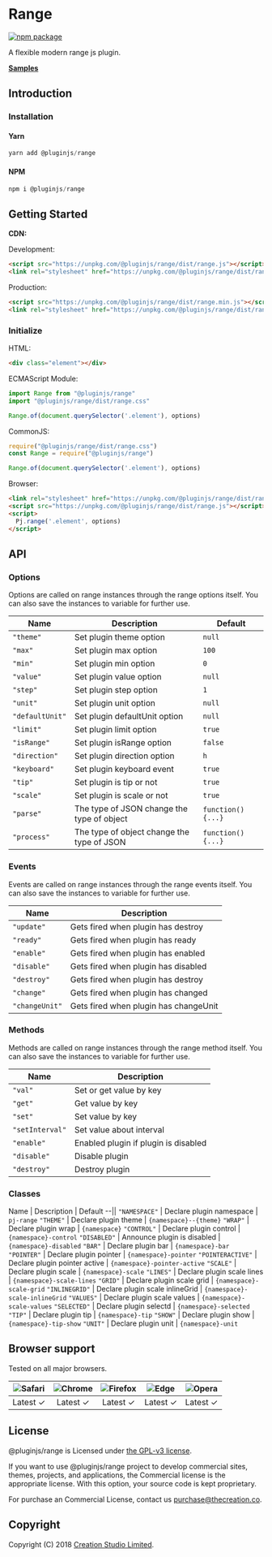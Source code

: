 # Range

[![npm package](https://img.shields.io/npm/v/@pluginjs/range.svg)](https://www.npmjs.com/package/@pluginjs/range)

A flexible modern range js plugin.

**[Samples](https://codesandbox.io/s/github/pluginjs/plugin.js/tree/master/modules/range/samples)**

## Introduction

### Installation

#### Yarn

```javascript
yarn add @pluginjs/range
```

#### NPM

```javascript
npm i @pluginjs/range
```

## Getting Started

**CDN:**

Development:

```html
<script src="https://unpkg.com/@pluginjs/range/dist/range.js"></script>
<link rel="stylesheet" href="https://unpkg.com/@pluginjs/range/dist/range.css">
```

Production:

```html
<script src="https://unpkg.com/@pluginjs/range/dist/range.min.js"></script>
<link rel="stylesheet" href="https://unpkg.com/@pluginjs/range/dist/range.min.css">
```

### Initialize

HTML:

```html
<div class="element"></div>
```

ECMAScript Module:

```javascript
import Range from "@pluginjs/range"
import "@pluginjs/range/dist/range.css"

Range.of(document.querySelector('.element'), options)
```

CommonJS:

```javascript
require("@pluginjs/range/dist/range.css")
const Range = require("@pluginjs/range")

Range.of(document.querySelector('.element'), options)
```

Browser:

```html
<link rel="stylesheet" href="https://unpkg.com/@pluginjs/range/dist/range.css">
<script src="https://unpkg.com/@pluginjs/range/dist/range.js"></script>
<script>
  Pj.range('.element', options)
</script>
```

## API

### Options

Options are called on range instances through the range options itself.
You can also save the instances to variable for further use.

Name | Description | Default
--|--|--
`"theme"` | Set plugin theme option | `null`
`"max"` | Set plugin max option | `100`
`"min"` | Set plugin min option | `0`
`"value"` | Set plugin value option | `null`
`"step"` | Set plugin step option | `1`
`"unit"` | Set plugin unit option | `null`
`"defaultUnit"` | Set plugin defaultUnit option | `null`
`"limit"` | Set plugin limit option | `true`
`"isRange"` | Set plugin isRange option | `false`
`"direction"` | Set plugin direction option | `h`
`"keyboard"` | Set plugin keyboard event | `true`
`"tip"` | Set plugin is tip or not | `true`
`"scale"` | Set plugin is scale or not | `true`
`"parse"` | The type of JSON change the type of object | `function() {...}`
`"process"` | The type of object change the type of JSON | `function() {...}`

### Events

Events are called on range instances through the range events itself.
You can also save the instances to variable for further use.

Name | Description
--|--
`"update"` | Gets fired when plugin has destroy
`"ready"` | Gets fired when plugin has ready
`"enable"` | Gets fired when plugin has enabled
`"disable"` | Gets fired when plugin has disabled
`"destroy"` | Gets fired when plugin has destroy
`"change"` | Gets fired when plugin has changed
`"changeUnit"` | Gets fired when plugin has changeUnit

### Methods

Methods are called on range instances through the range method itself.
You can also save the instances to variable for further use.

Name | Description
--|--
`"val"` | Set or get value by key
`"get"` | Get value by key
`"set"` | Set value by key
`"setInterval"` | Set value about interval
`"enable"` | Enabled plugin if plugin is disabled
`"disable"` | Disable plugin
`"destroy"` | Destroy plugin

### Classes

Name | Description | Default
--||
`"NAMESPACE"` | Declare plugin namespace | `pj-range`
`"THEME"` | Declare plugin theme | `{namespace}--{theme}`
`"WRAP"` | Declare plugin wrap | `{namespace}`
`"CONTROL"` | Declare plugin control | `{namespace}-control`
`"DISABLED"` | Announce plugin is disabled | `{namespace}-disabled`
`"BAR"` | Declare plugin bar | `{namespace}-bar`
`"POINTER"` | Declare plugin pointer | `{namespace}-pointer`
`"POINTERACTIVE"` | Declare plugin pointer active | `{namespace}-pointer-active`
`"SCALE"` | Declare plugin scale | `{namespace}-scale`
`"LINES"` | Declare plugin scale lines | `{namespace}-scale-lines`
`"GRID"` | Declare plugin scale grid | `{namespace}-scale-grid`
`"INLINEGRID"` | Declare plugin scale inlineGrid | `{namespace}-scale-inlineGrid`
`"VALUES"` | Declare plugin scale values | `{namespace}-scale-values`
`"SELECTED"` | Declare plugin selectd | `{namespace}-selected`
`"TIP"` | Declare plugin tip | `{namespace}-tip`
`"SHOW"` | Declare plugin show | `{namespace}-tip-show`
`"UNIT"` | Declare plugin unit | `{namespace}-unit`

## Browser support

Tested on all major browsers.

| <img src="https://raw.githubusercontent.com/alrra/browser-logos/master/src/safari/safari_32x32.png" alt="Safari"> | <img src="https://raw.githubusercontent.com/alrra/browser-logos/master/src/chrome/chrome_32x32.png" alt="Chrome"> | <img src="https://raw.githubusercontent.com/alrra/browser-logos/master/src/firefox/firefox_32x32.png" alt="Firefox"> | <img src="https://raw.githubusercontent.com/alrra/browser-logos/master/src/edge/edge_32x32.png" alt="Edge"> | <img src="https://raw.githubusercontent.com/alrra/browser-logos/master/src/opera/opera_32x32.png" alt="Opera"> |
|:--:|:--:|:--:|:--:|:--:|
| Latest ✓ | Latest ✓ | Latest ✓ | Latest ✓ | Latest ✓ |

## License

@pluginjs/range is Licensed under [the GPL-v3 license](LICENSE).

If you want to use @pluginjs/range project to develop commercial sites, themes, projects, and applications, the Commercial license is the appropriate license. With this option, your source code is kept proprietary.

For purchase an Commercial License, contact us purchase@thecreation.co.

## Copyright

Copyright (C) 2018 [Creation Studio Limited](creationstudio.com).